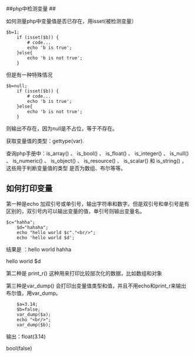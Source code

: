 ##php中检测变量 ##

如何测量php中变量值是否已存在，用isset(被检测变量）

    $b=1;
    	if (isset($b)) {
    		# code...
    		echo 'b is true';
    	}else{
    		echo 'b is not true';
    	}
但是有一种特殊情况

    $b=null;
    	if (isset($b)) {
    		# code...
    		echo 'b is true';
    	}else{
    		echo 'b is not true';
    	}

则输出不存在，因为null是不占位，等于不存在。

获取变量值的类型：gettype(var).

查询php手册中：is_array() 、 is_bool() 、 is_float() 、 is_integer() 、 is_null() 、 is_numeric() 、 is_object() 、 is_resource() 、 is_scalar()  和 is_string() ， 这些用于判断变量值的类型 是否为数组、布尔等等。


## 如何打印变量 ##

第一种是echo 加双引号或单引号，输出字符串和数字。但是双引号和单引号是有区别的，双引号内可以输出变量的值，单引号则输出变量名。

    $c="hahha";
    	$d="hahaha";
    	echo "hello world $c"."<br/>";
    	echo 'hello world $d';
    
结果是 ：hello world hahha
 
hello world $d


第二种是 print_r() 这种用来打印比较层次化的数据，比如数组和对象


第三种是var_dump() 会打印出变量值类型和值，并且不用echo和print_r来输出布尔值，用var_dump。
    
    	$a=3.14;
    	$b=false;
    	var_dump($a);
    	echo "<br/>";
    	var_dump($b);


输出：float(3.14) 

bool(false)
	